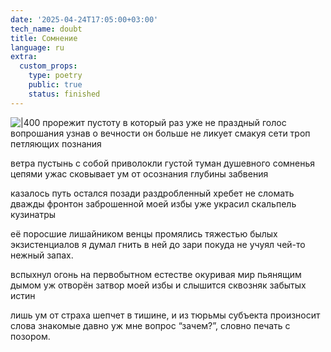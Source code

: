 ```yaml
---
date: '2025-04-24T17:05:00+03:00'
tech_name: doubt
title: Сомнение
language: ru
extra:
  custom_props:
    type: poetry
    public: true
    status: finished
---
```


![|400](/images/doubt.png)
прорежит пустоту в который раз
уже не праздный голос вопрошания
узнав о вечности он больше не ликует
смакуя сети троп петляющих познания

ветра пустынь с собой приволокли
густой туман душевного сомненья
цепями ужас сковывает ум
от осознания глубины забвения

казалось путь остался позади
раздробленный хребет не сломать дважды
фронтон заброшенной моей избы
уже украсил скальпель кузинатры

её поросшие лишайником венцы
промялись тяжестью былых экзистенциалов
я думал гнить в ней до зари
покуда не учуял чей-то нежный запах.

вспыхнул огонь на первобытном естестве 
окуривая мир пьянящим дымом
уж отворён затвор моей избы
и слышится сквозняк забытых истин

лишь ум от страха шепчет в тишине,
и из тюрьмы субъекта произносит
слова знакомые давно уж мне
вопрос “зачем?”, словно печать с позором.
